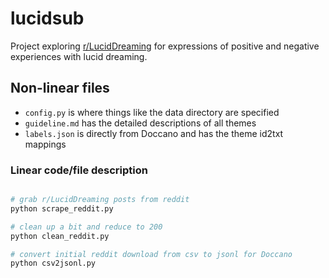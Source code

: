 # lucidsub

Project exploring [r/LucidDreaming](https://www.reddit.com/r/LucidDreaming/) for expressions of positive and negative experiences with lucid dreaming.


## Non-linear files

* `config.py` is where things like the data directory are specified
* `guideline.md` has the detailed descriptions of all themes
* `labels.json` is directly from Doccano and has the theme id2txt mappings


### Linear code/file description

```bash

# grab r/LucidDreaming posts from reddit
python scrape_reddit.py

# clean up a bit and reduce to 200
python clean_reddit.py

# convert initial reddit download from csv to jsonl for Doccano
python csv2jsonl.py
```